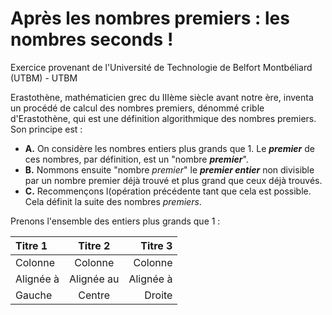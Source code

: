 # Après les nombres premiers : les nombres seconds !
Exercice provenant de l'Université de Technologie de Belfort Montbéliard (UTBM) - UTBM

Erastothène, mathématicien grec du IIIème siècle avant notre ère, inventa un procédé de calcul des nombres premiers, dénommé crible d'Erastothène, qui est une définition algorithmique des nombres premiers. Son principe est :
- **A.** On considère les nombres entiers plus grands que 1. Le ***premier*** de ces nombres, par définition, est un "nombre ***premier***".
- **B.** Nommons ensuite "nombre *premier*" le ***premier entier*** non divisible par un nombre premier déjà trouvé et plus grand que ceux déjà trouvés.
- **C.** Recommençons l(opération précédente tant que cela est possible. Cela définit la suite des nombres *premiers*.

Prenons l'ensemble des entiers plus grands que 1 :

| Titre 1       |     Titre 2     |        Titre 3 |
| :------------ | :-------------: | -------------: |
| Colonne       |     Colonne     |        Colonne |
| Alignée à     |   Alignée au    |      Alignée à |
| Gauche        |     Centre      |         Droite |
